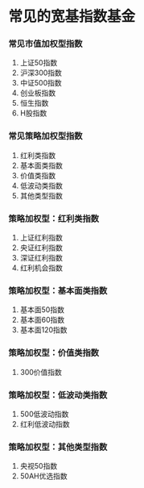 # 常见的宽基指数基金



### 常见市值加权型指数

1. 上证50指数
2. 沪深300指数
3. 中证500指数
4. 创业板指数
5. 恒生指数
6. H股指数



### 常见策略加权型指数

1. 红利类指数
2. 基本面类指数
3. 价值类指数
4. 低波动类指数
5. 其他类型指数



### 策略加权型：红利类指数

1. 上证红利指数
2. 央证红利指数
3. 深证红利指数
4. 红利机会指数



### 策略加权型：基本面类指数

1. 基本面50指数
2. 基本面60指数
3. 基本面120指数



### 策略加权型：价值类指数

1. 300价值指数



### 策略加权型：低波动类指数

1. 500低波动指数
2. 红利低波动指数



### 策略加权型：其他类型指数

1. 央视50指数
2. 50AH优选指数





